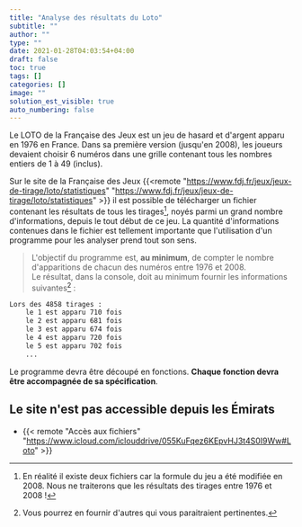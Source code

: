 ```yaml
---
title: "Analyse des résultats du Loto"
subtitle: ""
author: ""
type: ""
date: 2021-01-28T04:03:54+04:00
draft: false
toc: true
tags: []
categories: []
image: ""
solution_est_visible: true
auto_numbering: false
---
```

[^2]: En réalité il existe deux fichiers car la formule du jeu a été modifiée en 2008. Nous ne traiterons que les résultats des tirages entre 1976 et 2008 !
[^1]: Vous pourrez en fournir d'autres qui vous paraitraient pertinentes.

Le LOTO de la Française des Jeux est un jeu de hasard et d'argent apparu en 1976 en France. Dans sa première version (jusqu'en 2008), les joueurs devaient choisir 6 numéros dans une grille contenant tous les nombres entiers de 1 à 49 (inclus).

Sur le site de la Française des Jeux {{<remote "https://www.fdj.fr/jeux/jeux-de-tirage/loto/statistiques" "https://www.fdj.fr/jeux/jeux-de-tirage/loto/statistiques" >}} il est possible de télécharger un fichier contenant les résultats de tous les tirages[^2], noyés parmi un grand nombre d'informations, depuis le tout début de ce jeu. La quantité d'informations contenues dans le fichier est tellement importante que l'utilisation d'un programme pour les analyser prend tout son sens.

> L'objectif du programme est, **au minimum**, de compter le nombre d'apparitions de chacun des numéros entre 1976 et 2008.\
Le résultat, dans la console, doit au minimum fournir les informations suivantes[^1] :

```bash
Lors des 4858 tirages : 
    le 1 est apparu 710 fois 
    le 2 est apparu 681 fois 
    le 3 est apparu 674 fois 
    le 4 est apparu 720 fois 
    le 5 est apparu 702 fois
    ...
```

Le programme devra être découpé en fonctions. **Chaque fonction devra être accompagnée de sa spécification**.

## Le site n'est pas accessible depuis les Émirats

- {{< remote "Accès aux fichiers" "https://www.icloud.com/iclouddrive/055KuFqez6KEpvHJ3t4S0I9Ww#Loto" >}}
